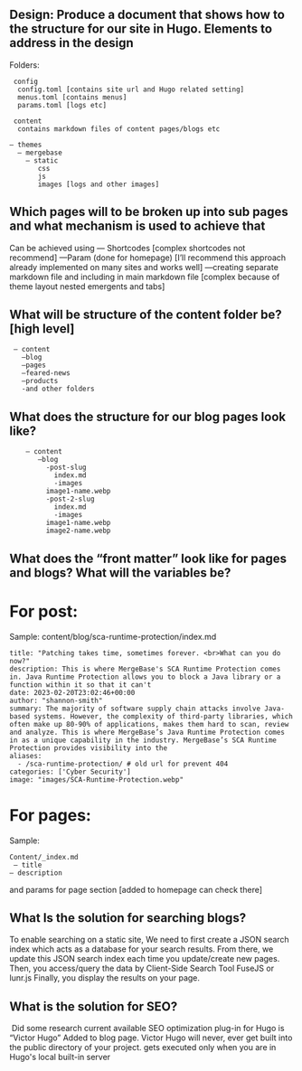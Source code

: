 ## Design: Produce a document that shows how to the structure for our site in Hugo. Elements to address in the design
 Folders:
```
 config
  config.toml [contains site url and Hugo related setting]
  menus.toml [contains menus]
  params.toml [logs etc]

 content
  contains markdown files of content pages/blogs etc

— themes 
  — mergebase
	— static 
	   css
	   js
	   images [logs and other images]
```

## Which pages will to be broken up into sub pages and what mechanism is used to achieve that
		
Can be achieved using 
— Shortcodes [complex  shortcodes not recommend]
—Param (done for homepage) [I’ll recommend this approach already implemented on many sites and works well]
—creating separate markdown file and including in main markdown file  [complex  because of theme layout nested emergents and tabs]


## What will be structure of the content folder be? [high level]
```
 — content
   —blog
   —pages
   —feared-news
   —products
   -and other folders
```

## What does the structure for our blog pages look like?
```
	— content
	   —blog
	     -post-slug
	       index.md
	       -images
		 image1-name.webp
	     -post-2-slug
	       index.md
	       -images
		 image1-name.webp
		 image2-name.webp
```	

## What does the “front matter” look like for pages and blogs? What will the variables be?

# For post:
Sample:
content/blog/sca-runtime-protection/index.md
```
title: "Patching takes time, sometimes forever. <br>What can you do now?"
description: This is where MergeBase's SCA Runtime Protection comes in. Java Runtime Protection allows you to block a Java library or a function within it so that it can't
date: 2023-02-20T23:02:46+00:00
author: "shannon-smith"
summary: The majority of software supply chain attacks involve Java-based systems. However, the complexity of third-party libraries, which often make up 80-90% of applications, makes them hard to scan, review and analyze. This is where MergeBase’s Java Runtime Protection comes in as a unique capability in the industry. MergeBase’s SCA Runtime Protection provides visibility into the 
aliases: 
  - /sca-runtime-protection/ # old url for prevent 404
categories: ['Cyber Security']
image: "images/SCA-Runtime-Protection.webp"
```


# For pages:
Sample: 
```
Content/_index.md
 — title
— description
```

and params for page section [added to homepage can check there]

 

## What Is the solution for searching blogs?
To enable searching on a static site, 
We need to first create a JSON search index which acts as a database for your search results. 
From there, we update this JSON search index each time you update/create new pages. 
Then, you access/query the data by Client-Side Search Tool FuseJS or lunr.js
Finally, you display the results on your page.

## What is the solution for SEO? 
 Did some research current available  SEO optimization plug-in for Hugo is “Victor Hugo”
Added to blog page. Victor Hugo will never, ever get built into the public directory of your project.
gets executed only when you are in Hugo's local built-in server
